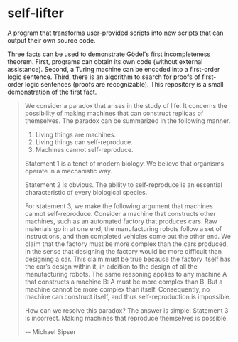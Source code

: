 # self-lifter
A program that transforms user-provided scripts into new scripts that can output their own source code.

Three facts can be used to demonstrate Gödel's first incompleteness theorem. First, programs can obtain its own code (without external assistance). Second, a Turing machine can be encoded into a first-order logic sentence. Third, there is an algorithm to search for proofs of first-order logic sentences (proofs are recognizable). This repository is a small demonstration of the first fact.

> We consider a paradox that arises in the study of life. It concerns the possibility of making machines that can construct replicas of themselves. The paradox can be summarized in the following manner.
>
> 1. Living things are machines.
> 2. Living things can self-reproduce.
> 3. Machines cannot self-reproduce.
>
> Statement 1 is a tenet of modern biology. We believe that organisms operate in a mechanistic way. 
>
> Statement 2 is obvious. The ability to self-reproduce is an essential characteristic of every biological species. 
>
> For statement 3, we make the following argument that machines cannot self-reproduce. Consider a machine that constructs other machines, such as an automated factory that produces cars. Raw materials go in at one end, the manufacturing robots follow a set of instructions, and then completed vehicles come out the other end. We claim that the factory must be more complex than the cars produced, in the sense that designing the factory would be more difficult than designing a car. This claim must be true because the factory itself has the car’s design within it, in addition to the design of all the manufacturing robots. The same reasoning applies to any machine A that constructs a machine B: A must be more complex than B. But a machine cannot be more complex than itself. Consequently, no machine can construct itself, and thus self-reproduction is impossible.
> 
> How can we resolve this paradox? The answer is simple: Statement 3 is incorrect. Making machines that reproduce themselves is possible. 
>
> -- Michael Sipser
